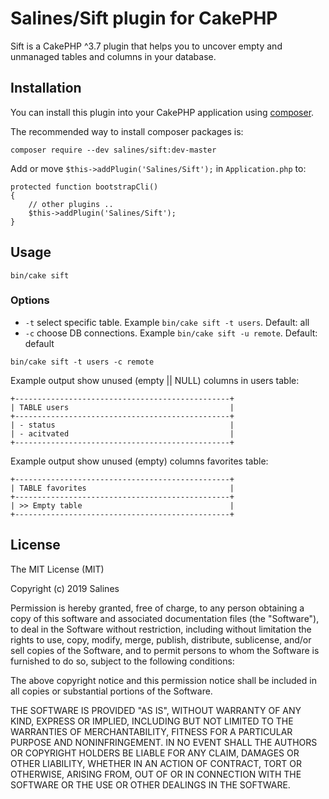 # Salines/Sift plugin for CakePHP

Sift is a CakePHP ^3.7 plugin that helps you to uncover empty and unmanaged tables and columns in your database.

## Installation

You can install this plugin into your CakePHP application using [composer](https://getcomposer.org).

The recommended way to install composer packages is:

```
composer require --dev salines/sift:dev-master
```
Add or move `$this->addPlugin('Salines/Sift');` in `Application.php` to:

```
protected function bootstrapCli()
{
    // other plugins ..
    $this->addPlugin('Salines/Sift');
}
```
    


## Usage

```
bin/cake sift
```


### Options

- ```-t```  select specific table. Example ```bin/cake sift -t users```. Default: all
- ```-c```  choose DB connections. Example ```bin/cake sift -u remote```. Default: default

```
bin/cake sift -t users -c remote
```
Example output show unused (empty || NULL) columns in users table:
```
+------------------------------------------------+
| TABLE users                                    |
+------------------------------------------------+
| - status                                       |
| - acitvated                                    |
+------------------------------------------------+
```

Example output show unused (empty) columns favorites table:

```
+------------------------------------------------+
| TABLE favorites                                |
+------------------------------------------------+
| >> Empty table                                 |
+------------------------------------------------+
```


## License

The MIT License (MIT)

Copyright (c) 2019 Salines

Permission is hereby granted, free of charge, to any person obtaining a copy
of this software and associated documentation files (the "Software"), to deal
in the Software without restriction, including without limitation the rights
to use, copy, modify, merge, publish, distribute, sublicense, and/or sell
copies of the Software, and to permit persons to whom the Software is
furnished to do so, subject to the following conditions:

The above copyright notice and this permission notice shall be included in
all copies or substantial portions of the Software.

THE SOFTWARE IS PROVIDED "AS IS", WITHOUT WARRANTY OF ANY KIND, EXPRESS OR
IMPLIED, INCLUDING BUT NOT LIMITED TO THE WARRANTIES OF MERCHANTABILITY,
FITNESS FOR A PARTICULAR PURPOSE AND NONINFRINGEMENT. IN NO EVENT SHALL THE
AUTHORS OR COPYRIGHT HOLDERS BE LIABLE FOR ANY CLAIM, DAMAGES OR OTHER
LIABILITY, WHETHER IN AN ACTION OF CONTRACT, TORT OR OTHERWISE, ARISING FROM,
OUT OF OR IN CONNECTION WITH THE SOFTWARE OR THE USE OR OTHER DEALINGS IN
THE SOFTWARE.


